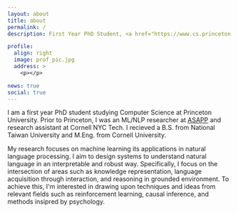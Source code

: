 ```yaml
---
layout: about
title: about
permalink: /
description: First Year PhD Student, <a href="https://www.cs.princeton.edu/">Comupter Science</a>, <a href="https://nlp.cs.princeton.edu/">Princeton NLP</a>

profile:
  align: right
  image: prof_pic.jpg
  address: >
    <p></p>

news: true
social: true
---
```

I am a first year PhD student studying Computer Science at Princeton University. Prior to Princeton, I was an ML/NLP researcher at <span style="color:#5DADE2">[ASAPP](https://www.asapp.com/platform/applied-research/)</span> and research assistant at Cornell NYC Tech. I recieved a B.S. from National Taiwan University and M.Eng. from Cornell University.

My research focuses on machine learning its applications in natural language processing. I aim to design systems to understand natural language in an interpretable and robust way. Specifically, I focus on the intersection of areas such as knowledge representation, language acquisition through interaction, and reasoning in grounded environment. To achieve this, I'm interested in drawing upon techniques and ideas from relevant fields such as reinforcement learning, causal inference, and methods insipred by psychology.